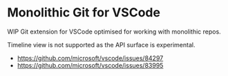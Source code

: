 # Monolithic Git for VSCode

WIP Git extension for VSCode optimised for working with monolithic repos.

Timeline view is not supported as the API surface is experimental.
* https://github.com/microsoft/vscode/issues/84297
* https://github.com/microsoft/vscode/issues/83995
